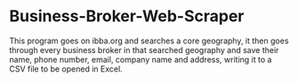 # Business-Broker-Web-Scraper
This program goes on ibba.org and searches a core geography, it then goes through every business broker in that searched geography and save their name, phone number, email, company name and address, writing it to a CSV file to be opened in Excel.
